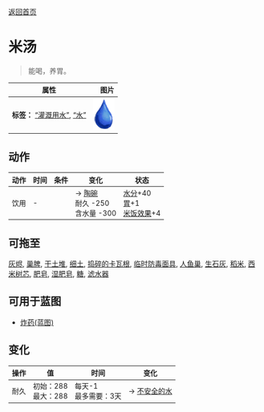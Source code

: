 [返回首页](index.md)  
# 米汤  
> 能喝，养胃。  
  
  属性  |   图片   
 ----  |  ----:   
 **标签：**	[“灌溉用水”](tag_WaterFresh.md), [“水”](tag_WaterAny.md)  |  ![](Sprite/Thirst.png)   
  
## 动作  
动作  |  时间  |  条件  |  变化  |  状态  
----  |  ----  |  ----  |  ----  |  ----  
饮用  |  -  |    |  → [陶碗](ClayBowl.md)<br>耐久  -250<br>含水量  -300<br>  |  [水分](Hydration.md)+40<br>[胃](Stomach.md)+1<br>[米饭效果](RiceEffect.md)+4  
## 可拖至  
[灰烬](Ash.md), [巢脾](BeeHoneycomb.md), [干土堆](DirtPile.md), [细土](FineDirt.md), [捣碎的卡瓦根](KavaRootGround.md), [临时防毒面具](MaskMakeshift.md), [人鱼巢](MermaidNest.md), [生石灰](Quicklime.md), [稻米](RiceGrains.md), [西米树芯](SagoSawdust.md), [肥皂](SoapDry.md), [湿肥皂](SoapWet.md), [糖](Sugar.md), [滤水器](WaterFilter.md)  
## 可用于蓝图  
- [炸药(蓝图)](Bp_Dynamite.md)  
  
  
## 变化  
操作  |  值  |  时间  |  变化  
----  |  ----  |  ----  |  ----  
耐久  |  初始：288<br>最大：288  |  每天-1<br>最多需要：3天  |  → [不安全的水](LQ_WaterUnsafe.md)  
